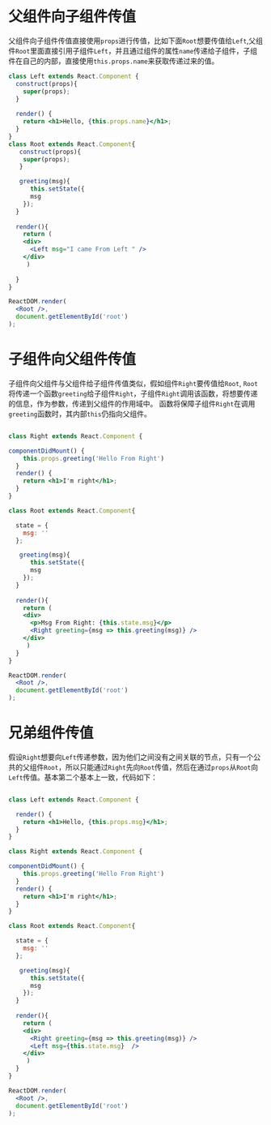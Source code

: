 # 父组件向子组件传值

父组件向子组件传值直接使用`props`进行传值，比如下面`Root`想要传值给`Left`,父组件`Root`里面直接引用子组件`Left`，并且通过组件的属性`name`传递给子组件，子组件在自己的内部，直接使用`this.props.name`来获取传递过来的值。

```jsx
class Left extends React.Component {
  construct(props){
    super(props);
  }
  
  render() {
    return <h1>Hello, {this.props.name}</h1>;
  }
}
class Root extends React.Component{
   construct(props){
    super(props);
   }

   greeting(msg){
      this.setState({
      msg
    });
  }
  
  render(){
    return (
    <div>
      <Left msg="I came From Left " />
    </div>
     )
    
  }
}

ReactDOM.render(
  <Root />,
  document.getElementById('root')
);
```
# 子组件向父组件传值
子组件向父组件与父组件给子组件传值类似，假如组件`Right`要传值给`Root`,
`Root`将传递一个函数`greeting`给子组件`Right`，子组件`Right`调用该函数，将想要传递的信息，作为参数，传递到父组件的作用域中。
函数将保障子组件`Right`在调用`greeting`函数时，其内部`this`仍指向父组件。
```jsx

class Right extends React.Component {

componentDidMount() {   
    this.props.greeting('Hello From Right')
  }
  render() {
    return <h1>I'm right</h1>;
  }
}

class Root extends React.Component{

  state = {
    msg: ''
  };

   greeting(msg){
      this.setState({
      msg
    });
  }
  
  render(){
    return (
    <div>
      <p>Msg From Right: {this.state.msg}</p>
      <Right greeting={msg => this.greeting(msg)} />
    </div>
     )
  }
}

ReactDOM.render(
  <Root />,
  document.getElementById('root')
);
```

# 兄弟组件传值
假设`Right`想要向`Left`传递参数，因为他们之间没有之间关联的节点，只有一个公共的父组件`Root`，所以只能通过`Right`先向`Root`传值，然后在通过`props`从`Root`向`Left`传值。基本第二个基本上一致，代码如下：

```jsx

class Left extends React.Component {

  render() {
    return <h1>Hello, {this.props.msg}</h1>;
  }
}

class Right extends React.Component {

componentDidMount() {   
    this.props.greeting('Hello From Right')
  }
  render() {
    return <h1>I'm right</h1>;
  }
}

class Root extends React.Component{

  state = {
    msg: ''
  };

   greeting(msg){
      this.setState({
      msg
    });
  }
  
  render(){
    return (
    <div>
      <Right greeting={msg => this.greeting(msg)} />
      <Left msg={this.state.msg}  />
    </div>
     )
  }
}

ReactDOM.render(
  <Root />,
  document.getElementById('root')
);
```
